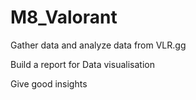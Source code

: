 # M8_Valorant
Gather data and analyze data from VLR.gg

Build a report for Data visualisation

Give good insights


